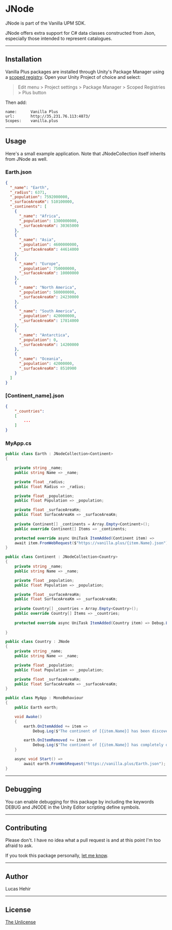 # JNode

JNode is part of the Vanilla UPM SDK.

JNode offers extra support for C# data classes constructed from Json, especially those intended to represent catalogues.

---

## Installation

Vanilla Plus packages are installed through Unity's Package Manager using a [scoped registry](https://docs.unity3d.com/Manual/upm-scoped.html). Open your Unity Project of choice and select:

> Edit menu > Project settings > Package Manager > Scoped Registries > Plus button

Then add:


	name:      Vanilla Plus
	url:       http://35.231.76.113:4873/
	Scopes:    vanilla.plus

---

## Usage

Here's a small example application. Note that JNodeCollection itself inherits from JNode as well.

### Earth.json

```json
{
  "_name": "Earth",
  "_radius": 6371,
  "_population": 7592000000,
  "_surfaceAreaKm": 510100000,
  "_continents": [
    {
      "_name": "Africa",
      "_population": 1300000000,
      "_surfaceAreaKm": 30365000
    },
    {
      "_name": "Asia",
      "_population": 4600000000,
      "_surfaceAreaKm": 44614000
    },
    {
      "_name": "Europe",
      "_population": 750000000,
      "_surfaceAreaKm": 10000000
    },
    {
      "_name": "North America",
      "_population": 580000000,
      "_surfaceAreaKm": 24230000
    },
    {
      "_name": "South America",
      "_population": 420000000,
      "_surfaceAreaKm": 17814000
    },
    {
      "_name": "Antarctica",
      "_population": 0,
      "_surfaceAreaKm": 14200000
    },
    {
      "_name": "Oceania",
      "_population": 42000000,
      "_surfaceAreaKm": 8510900
    }
  ]
}
```

### [Continent_name].json

```json
{
    "_countries":
    [
        ...
    ]
}
```

### MyApp.cs


```csharp
public class Earth : JNodeCollection<Continent>
{

    private string _name;
    public string Name => _name;

    private float _radius;
    public float Radius => _radius;

    private float _population;
    public float Population => _population;

    private float _surfaceAreaKm;
    public float SurfaceAreaKm => _surfaceAreaKm;
    
    private Continent[] _continents = Array.Empty<Continent>();
    public override Continent[] Items => _continents;

    protected override async UniTask ItemAdded(Continent item) =>
    await item.FromWebRequest($"https://vanilla.plus/{item.Name}.json");
}

public class Continent : JNodeCollection<Country>
{
    private string _name;
    public string Name => _name;

    private float _population;
    public float Population => _population;

    private float _surfaceAreaKm;
    public float SurfaceAreaKm => _surfaceAreaKm;
    
    private Country[] _countries = Array.Empty<Country>();
    public override Country[] Items => _countries;
    
    protected override async UniTask ItemAdded(Country item) => Debug.Log($"[{Name}] New country found! [{item.Name}]");
    
}

public class Country : JNode
{
    private string _name;
    public string Name => _name;

    private float _population;
    public float Population => _population;

    private float _surfaceAreaKm;
    public float SurfaceAreaKm => _surfaceAreaKm;
}

public class MyApp : MonoBehaviour
{
    public Earth earth;

    void Awake()
    {
        earth.OnItemAdded += item =>
            Debug.Log($"The continent of [{item.Name}] has been discovered!");

        earth.OnItemRemoved += item =>
            Debug.Log($"The continent of [{item.Name}] has completely disappeared!");
    }

    async void Start() =>
        await earth.FromWebRequest("https://vanilla.plus/Earth.json");
}
```

---

## Debugging

You can enable debugging for this package by including the keywords DEBUG and JNODE in the Unity Editor scripting define symbols.

---

## Contributing
Please don't. I have no idea what a pull request is and at this point I'm too afraid to ask.

If you took this package personally, [let me know](mailto:lucas@vanilla.plus).

---

## Author

Lucas Hehir

---

## License
[The Unlicense](https://unlicense.org/)
